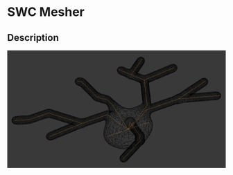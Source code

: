 # SWC Mesher
## Description

![Mesh](../images/P40-DEV360_mesh_center.png?raw=true "Meshed Neuron")

